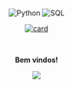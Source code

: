 <div align="center">
<h1 style="color: blue"></h1>


<div style="display: inline_block">
 
<img align="align" alt="Python" src="https://img.shields.io/badge/Python-14354C?style=for-the-badge&logo=python&logoColor=white"/>
<img align="align" alt="SQL" src="https://img.shields.io/badge/mysql-%2300f.svg?style=for-the-badge&logo=mysql&logoColor=white"/>

 [![card](https://github-readme-stats.vercel.app/api?username=divbr&theme=dark&show_icons=true)](https://github.com/anuraghazra/github-readme-stats)

<div align="center">
<br><p align="centre"><b>Bem vindos!</b></p>  
<p align="center"><img align="center" src="https://profile-counter.glitch.me/{divbr}/count.svg" /></p> 
<br>
</div>

 
